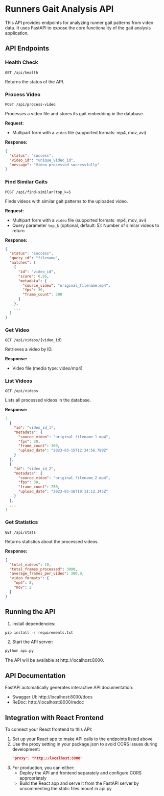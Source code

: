 # Runners Gait Analysis API

This API provides endpoints for analyzing runner gait patterns from video data. It uses FastAPI to expose the core functionality of the gait analysis application.

## API Endpoints

### Health Check
```
GET /api/health
```
Returns the status of the API.

### Process Video
```
POST /api/process-video
```
Processes a video file and stores its gait embedding in the database.

**Request:**
- Multipart form with a `video` file (supported formats: mp4, mov, avi)

**Response:**
```json
{
  "status": "success",
  "video_id": "unique_video_id",
  "message": "Video processed successfully"
}
```

### Find Similar Gaits
```
POST /api/find-similar?top_k=5
```
Finds videos with similar gait patterns to the uploaded video.

**Request:**
- Multipart form with a `video` file (supported formats: mp4, mov, avi)
- Query parameter `top_k` (optional, default: 5): Number of similar videos to return

**Response:**
```json
{
  "status": "success",
  "query_id": "filename",
  "matches": [
    {
      "id": "video_id",
      "score": 0.95,
      "metadata": {
        "source_video": "original_filename.mp4",
        "fps": 30,
        "frame_count": 300
      }
    },
    ...
  ]
}
```

### Get Video
```
GET /api/videos/{video_id}
```
Retrieves a video by ID.

**Response:**
- Video file (media type: video/mp4)

### List Videos
```
GET /api/videos
```
Lists all processed videos in the database.

**Response:**
```json
[
  {
    "id": "video_id_1",
    "metadata": {
      "source_video": "original_filename_1.mp4",
      "fps": 30,
      "frame_count": 300,
      "upload_date": "2023-03-15T12:34:56.789Z"
    }
  },
  {
    "id": "video_id_2",
    "metadata": {
      "source_video": "original_filename_2.mp4",
      "fps": 30,
      "frame_count": 250,
      "upload_date": "2023-03-16T10:11:12.345Z"
    }
  },
  ...
]
```

### Get Statistics
```
GET /api/stats
```
Returns statistics about the processed videos.

**Response:**
```json
{
  "total_videos": 10,
  "total_frames_processed": 3000,
  "average_frames_per_video": 300.0,
  "video_formats": {
    "mp4": 8,
    "mov": 2
  }
}
```

## Running the API

1. Install dependencies:
```bash
pip install -r requirements.txt
```

2. Start the API server:
```bash
python api.py
```

The API will be available at http://localhost:8000.

## API Documentation

FastAPI automatically generates interactive API documentation:
- Swagger UI: http://localhost:8000/docs
- ReDoc: http://localhost:8000/redoc

## Integration with React Frontend

To connect your React frontend to this API:

1. Set up your React app to make API calls to the endpoints listed above
2. Use the proxy setting in your package.json to avoid CORS issues during development:
   ```json
   "proxy": "http://localhost:8000"
   ```
3. For production, you can either:
   - Deploy the API and frontend separately and configure CORS appropriately
   - Build the React app and serve it from the FastAPI server by uncommenting the static files mount in api.py 